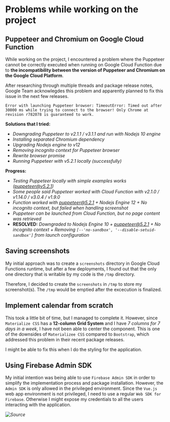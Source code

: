 # Problems while working on the project

## Puppeteer and Chromium on Google Cloud Function

While working on the project, I encountered a problem where the Puppeteer cannot be correctly executed when running on Google Cloud Function due to **the incompatibility between the version of Puppeteer and Chromium on the Google Cloud Platform**.

After researching through multiple threads and package release notes, Google Team acknowlegdes this problem and apparently planned to fix this issue in the next few releases. 

```
Error with launching Puppeteer browser: TimeoutError: Timed out after 30000 ms while trying to connect to the browser! Only Chrome at revision r782078 is guaranteed to work.
```

**Solutions that I tried:** 
- *Downgrading Puppeteer to v2.1.1 / v3.1.1 and run with Nodejs 10 engine*
- *Installing separated Chromium dependency*
- *Upgrading Nodejs engine to v12*
- *Removing incognito context for Puppeteer browser*
- *Rewrite browser promise*
- *Running Puppeteer with v5.2.1 locally (successfully)*

**Progress:**

- *Testing Puppeteer locally with simple examples works (puppeteer@v5.2.1)*
- *Some people said Puppeteer worked with Cloud Function with v2.1.0 / v1.14.0 / v3.0.4 / v1.9.0*
- *Function worked with puppeteer@5.2.1 + Nodejs Engine 12 + No incognito context, but failed when handling screenshot*
- *Puppeteer can be launched from Cloud Function, but no page content was retrieved*
- **RESOLVED:** *Downgraded to Nodejs Engine 10 + puppeteer@5.2.1 + No incognito context + Removing `[--'no-sandbox', '--disable-setuid-sandbox']` from launch configuration*

## Saving screenshots

My initial approach was to create a `screenshots` directory in Google Cloud Functions runtime, but after a few deployments, I found out that the only one directory that is writable by my code is the `/tmp` directory. 

Therefore, I decided to create the `screenshots` in `/tmp` to store my screenshot(s). The `/tmp` would be emptied after the excecution is finalized.

## Implement calendar from scratch

This took a little bit of time, but I managed to complete it. However, since `Materialize CSS` has a **12-column Grid System** and I have *7 columns for 7 days in a week*, I have not been able to center the component. This is one of the downsides of `Materializee CSS` compared to `Bootstrap`, which addressed this problem in their recent package releases.

I might be able to fix this when I do the styling for the application.

## Using Firebase Admin SDK

My initial intention was being able to use `Firebase Admin SDK` in order to simplify the implementation process and package installation. However, the `Admin SDK` is only allowed in the privileged environment. Since the `Vue.js` web app environment is not privileged, I need to use a regular `Web SDK for Firebase`. Otherwise I might expose my credentials to all the users interacting with the application.

*![Source](https://stackoverflow.com/questions/51053504/firebase-admin-sdk-vue-webpack-typeerror-rtdb-initstandalone-is-not-a-funct)*

